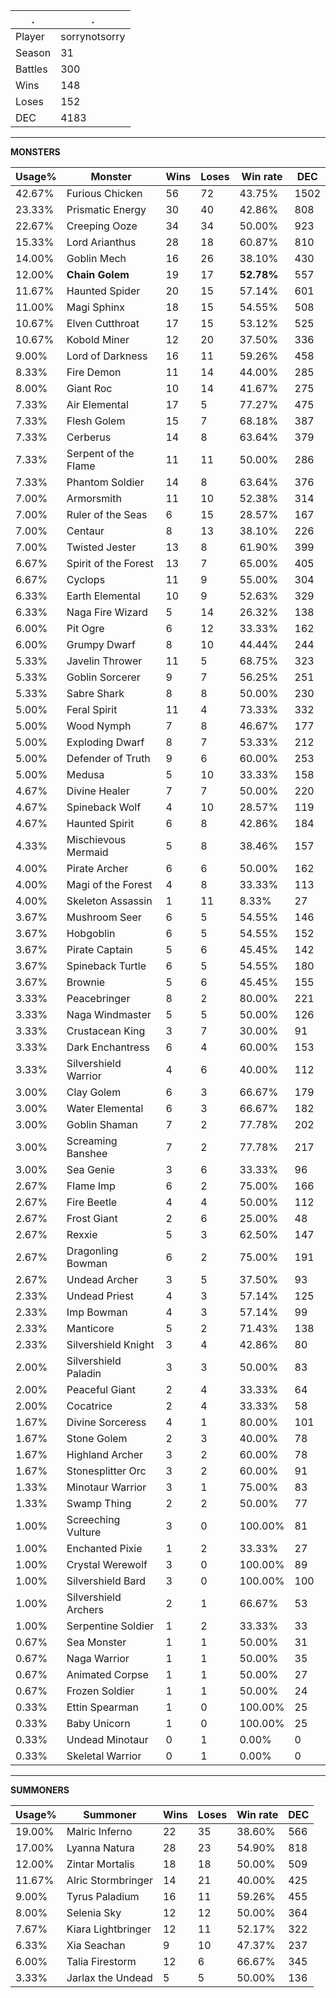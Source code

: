 .|.
|-|-
Player|sorrynotsorry
Season|31
Battles|300
Wins|148
Loses|152
DEC|4183

---
**MONSTERS**

Usage%|Monster|Wins|Loses|Win rate|DEC|
-|-|-|-|-|-|
42.67%|Furious Chicken|56|72|43.75%|1502|
23.33%|Prismatic Energy|30|40|42.86%|808|
22.67%|Creeping Ooze|34|34|50.00%|923|
15.33%|Lord Arianthus|28|18|60.87%|810|
14.00%|Goblin Mech|16|26|38.10%|430|
12.00%|**Chain Golem**|19|17|**52.78%**|557|
11.67%|Haunted Spider|20|15|57.14%|601|
11.00%|Magi Sphinx|18|15|54.55%|508|
10.67%|Elven Cutthroat|17|15|53.12%|525|
10.67%|Kobold Miner|12|20|37.50%|336|
9.00%|Lord of Darkness|16|11|59.26%|458|
8.33%|Fire Demon|11|14|44.00%|285|
8.00%|Giant Roc|10|14|41.67%|275|
7.33%|Air Elemental|17|5|77.27%|475|
7.33%|Flesh Golem|15|7|68.18%|387|
7.33%|Cerberus|14|8|63.64%|379|
7.33%|Serpent of the Flame|11|11|50.00%|286|
7.33%|Phantom Soldier|14|8|63.64%|376|
7.00%|Armorsmith|11|10|52.38%|314|
7.00%|Ruler of the Seas|6|15|28.57%|167|
7.00%|Centaur|8|13|38.10%|226|
7.00%|Twisted Jester|13|8|61.90%|399|
6.67%|Spirit of the Forest|13|7|65.00%|405|
6.67%|Cyclops|11|9|55.00%|304|
6.33%|Earth Elemental|10|9|52.63%|329|
6.33%|Naga Fire Wizard|5|14|26.32%|138|
6.00%|Pit Ogre|6|12|33.33%|162|
6.00%|Grumpy Dwarf|8|10|44.44%|244|
5.33%|Javelin Thrower|11|5|68.75%|323|
5.33%|Goblin Sorcerer|9|7|56.25%|251|
5.33%|Sabre Shark|8|8|50.00%|230|
5.00%|Feral Spirit|11|4|73.33%|332|
5.00%|Wood Nymph|7|8|46.67%|177|
5.00%|Exploding Dwarf|8|7|53.33%|212|
5.00%|Defender of Truth|9|6|60.00%|253|
5.00%|Medusa|5|10|33.33%|158|
4.67%|Divine Healer|7|7|50.00%|220|
4.67%|Spineback Wolf|4|10|28.57%|119|
4.67%|Haunted Spirit|6|8|42.86%|184|
4.33%|Mischievous Mermaid|5|8|38.46%|157|
4.00%|Pirate Archer|6|6|50.00%|162|
4.00%|Magi of the Forest|4|8|33.33%|113|
4.00%|Skeleton Assassin|1|11|8.33%|27|
3.67%|Mushroom Seer|6|5|54.55%|146|
3.67%|Hobgoblin|6|5|54.55%|152|
3.67%|Pirate Captain|5|6|45.45%|142|
3.67%|Spineback Turtle|6|5|54.55%|180|
3.67%|Brownie|5|6|45.45%|155|
3.33%|Peacebringer|8|2|80.00%|221|
3.33%|Naga Windmaster|5|5|50.00%|126|
3.33%|Crustacean King|3|7|30.00%|91|
3.33%|Dark Enchantress|6|4|60.00%|153|
3.33%|Silvershield Warrior|4|6|40.00%|112|
3.00%|Clay Golem|6|3|66.67%|179|
3.00%|Water Elemental|6|3|66.67%|182|
3.00%|Goblin Shaman|7|2|77.78%|202|
3.00%|Screaming Banshee|7|2|77.78%|217|
3.00%|Sea Genie|3|6|33.33%|96|
2.67%|Flame Imp|6|2|75.00%|166|
2.67%|Fire Beetle|4|4|50.00%|112|
2.67%|Frost Giant|2|6|25.00%|48|
2.67%|Rexxie|5|3|62.50%|147|
2.67%|Dragonling Bowman|6|2|75.00%|191|
2.67%|Undead Archer|3|5|37.50%|93|
2.33%|Undead Priest|4|3|57.14%|125|
2.33%|Imp Bowman|4|3|57.14%|99|
2.33%|Manticore|5|2|71.43%|138|
2.33%|Silvershield Knight|3|4|42.86%|80|
2.00%|Silvershield Paladin|3|3|50.00%|83|
2.00%|Peaceful Giant|2|4|33.33%|64|
2.00%|Cocatrice|2|4|33.33%|58|
1.67%|Divine Sorceress|4|1|80.00%|101|
1.67%|Stone Golem|2|3|40.00%|78|
1.67%|Highland Archer|3|2|60.00%|78|
1.67%|Stonesplitter Orc|3|2|60.00%|91|
1.33%|Minotaur Warrior|3|1|75.00%|83|
1.33%|Swamp Thing|2|2|50.00%|77|
1.00%|Screeching Vulture|3|0|100.00%|81|
1.00%|Enchanted Pixie|1|2|33.33%|27|
1.00%|Crystal Werewolf|3|0|100.00%|89|
1.00%|Silvershield Bard|3|0|100.00%|100|
1.00%|Silvershield Archers|2|1|66.67%|53|
1.00%|Serpentine Soldier|1|2|33.33%|33|
0.67%|Sea Monster|1|1|50.00%|31|
0.67%|Naga Warrior|1|1|50.00%|35|
0.67%|Animated Corpse|1|1|50.00%|27|
0.67%|Frozen Soldier|1|1|50.00%|24|
0.33%|Ettin Spearman|1|0|100.00%|25|
0.33%|Baby Unicorn|1|0|100.00%|25|
0.33%|Undead Minotaur|0|1|0.00%|0|
0.33%|Skeletal Warrior|0|1|0.00%|0|

---
**SUMMONERS**

Usage%|Summoner|Wins|Loses|Win rate|DEC|
-|-|-|-|-|-|
19.00%|Malric Inferno|22|35|38.60%|566|
17.00%|Lyanna Natura|28|23|54.90%|818|
12.00%|Zintar Mortalis|18|18|50.00%|509|
11.67%|Alric Stormbringer|14|21|40.00%|425|
9.00%|Tyrus Paladium|16|11|59.26%|455|
8.00%|Selenia Sky|12|12|50.00%|364|
7.67%|Kiara Lightbringer|12|11|52.17%|322|
6.33%|Xia Seachan|9|10|47.37%|237|
6.00%|Talia Firestorm|12|6|66.67%|345|
3.33%|Jarlax the Undead|5|5|50.00%|136|
